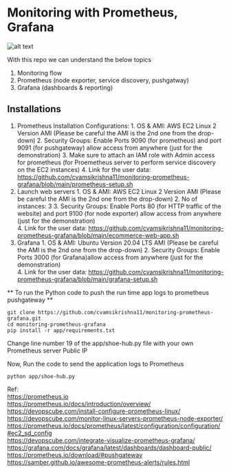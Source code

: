 # Monitoring with Prometheus, Grafana

![alt text](https://github.com/cv/[reponame]/blob/[branch]/image.jpg?raw=true)

With this repo we can understand the below topics
1. Monitoring flow
2. Prometheus (node exporter, service discovery, pushgatway)
3. Grafana (dashboards & reporting)


## Installations
1. Prometheus Installation 
    Configurations: 
        1. OS & AMI: AWS EC2 Linux 2 Version AMI (Please be careful the AMI is the 2nd one from the drop-down)
        2. Security Groups: Enable Ports 9090 (for prometheus) and port 9091 (for pushgateway) allow access from anywhere (just for the demonstration)
        3. Make sure to attach an IAM role with Admin access for prometheus (for Proemetheus server to perform service discovery on the EC2 instances)
        4. Link for the user data: https://github.com/cvamsikrishna11/monitoring-prometheus-grafana/blob/main/prometheus-setup.sh
2. Launch web servers
        1. OS & AMI: AWS EC2 Linux 2 Version AMI (Please be careful the AMI is the 2nd one from the drop-down)
        2. No of instances: 3
        3. Security Groups: Enable Ports 80 (for HTTP traffic of the website) and port 9100 (for node exporter) allow access from anywhere (just for the demonstration)        
        4. Link for the user data: https://github.com/cvamsikrishna11/monitoring-prometheus-grafana/blob/main/ecommerce-web-app.sh
3. Grafana
        1. OS & AMI: Ubuntu Version 20.04 LTS AMI (Please be careful the AMI is the 2nd one from the drop-down)
        2. Security Groups: Enable Ports 3000 (for Grafana)allow access from anywhere (just for the demonstration)        
        4. Link for the user data: https://github.com/cvamsikrishna11/monitoring-prometheus-grafana/blob/main/grafana-setup.sh

** To run the Python code to push the run time app logs to prometheus pushgateway **
```
git clone https://github.com/cvamsikrishna11/monitoring-prometheus-grafana.git
cd monitoring-prometheus-grafana
pip install -r app/requirements.txt
```
Change line number 19 of the app/shoe-hub.py file with your own Prometheus server Public IP

Now, Run the code to send the application logs to Prometheus
```
python app/shoe-hub.py
```

Ref: <br/>
https://prometheus.io <br/>
https://prometheus.io/docs/introduction/overview/ <br/>
https://devopscube.com/install-configure-prometheus-linux/ <br/>
https://devopscube.com/monitor-linux-servers-prometheus-node-exporter/ <br/>
https://prometheus.io/docs/prometheus/latest/configuration/configuration/#ec2_sd_config <br/>
https://devopscube.com/integrate-visualize-prometheus-grafana/ <br/>
https://grafana.com/docs/grafana/latest/dashboards/dashboard-public/ <br/>
https://prometheus.io/download/#pushgateway
https://samber.github.io/awesome-prometheus-alerts/rules.html